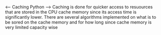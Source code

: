 <-- Caching Python -->
Caching is done for quicker access to resuources that are stored in the CPU cache memory since its access time is significantly lower.
There are several algorithms implemented on what is to be sored on the cache 
memory and for how long since cache memory is very limited capacity wise
